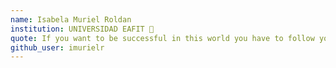 ```yaml
---
name: Isabela Muriel Roldan
institution: UNIVERSIDAD EAFIT 🚩 
quote: If you want to be successful in this world you have to follow your passion, not a paycheck
github_user: imurielr
---
```

